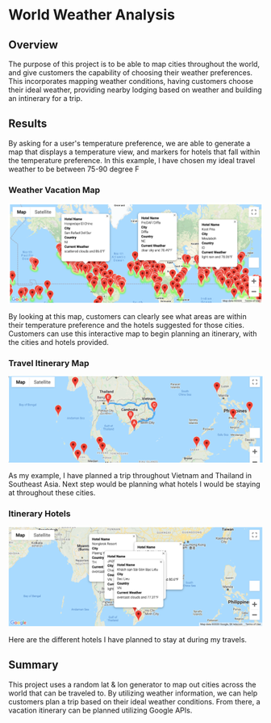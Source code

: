 # World Weather Analysis
## Overview
The purpose of this project is to be able to map cities throughout the world, and give customers the capability of choosing their weather preferences. This incorporates mapping weather conditions, having customers choose their ideal weather, providing nearby lodging based on weather and building an intinerary for a trip. 
## Results 
By asking for a user's temperature preference, we are able to generate a map that displays a temperature view, and markers for hotels that fall within the temperature preference. In this example, I have chosen my ideal travel weather to be between 75-90 degree F

### Weather Vacation Map 
![WeatherPy_vacation_map](Vacation_Search/WeatherPy_vacation_map.png)

By looking at this map, customers can clearly see what areas are within their temperature preference and the hotels suggested for those cities. Customers can use this interactive map to begin planning an itinerary, with the cities and hotels provided. 

### Travel Itinerary Map
![WeatherPy_travel_map](Vacation_Itinerary/WeatherPy_travel_map.png)

As my example, I have planned a trip throughout Vietnam and Thailand in Southeast Asia. Next step would be planning what hotels I would be staying at throughout these cities.

### Itinerary Hotels 
![WeatherPy_travel_map_markers](Vacation_Itinerary/WeatherPy_travel_map_markers.png)

Here are the different hotels I have planned to stay at during my travels. 

## Summary 

This project uses a random lat & lon generator to map out cities across the world that can be traveled to. By utilizing weather information, we can help customers plan a trip based on their ideal weather conditions. From there, a vacation itinerary can be planned utilizing Google APIs. 
